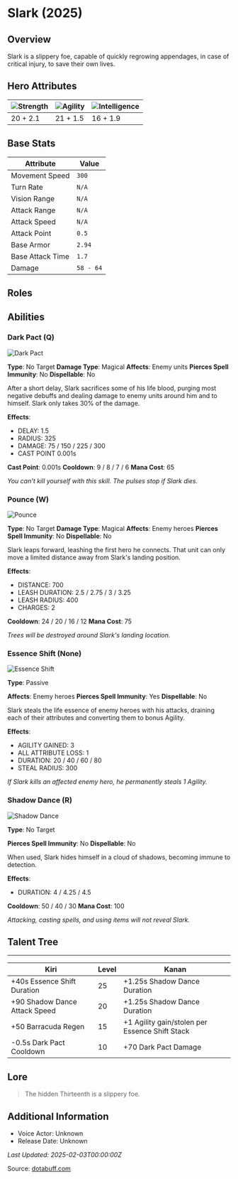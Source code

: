 # Slark (2025)

## Overview
Slark is a slippery foe, capable of quickly regrowing appendages, in case of critical injury, to save their own lives.

## Hero Attributes
| ![Strength](https://www.dotabuff.com/assets/hero_str-c4c83daf6344eee5758e6634a6535394cdcf03a9a8292076260cbe42b76d1b4c.png) | ![Agility](https://www.dotabuff.com/assets/hero_agi-f7c48b4a53d1a3f879d97d7afce7326b01d4a1a053fec8ea922ac6bbbe7947d7.png) | ![Intelligence](https://www.dotabuff.com/assets/hero_int-b590a71ef3df24fd995abacac069e7dbf3ee126cc67d6969bb3bea8034124232.png) |
|------------------------|------------------------|----------------------------|
| 20 + 2.1             | 21 + 1.5              | 16 + 1.9            |

## Base Stats
| Attribute | Value |
|-----------|-------|
| Movement Speed | `300` |
| Turn Rate | `N/A` |
| Vision Range | `N/A` |
| Attack Range | `N/A` |
| Attack Speed | `N/A` |
| Attack Point | `0.5` |
| Base Armor | `2.94` |
| Base Attack Time | `1.7` |
| Damage | `58 - 64` |

## Roles


## Abilities
### Dark Pact (Q)
![Dark Pact](https://www.dotabuff.com/assets/skills/slark-dark-pact-5494-9766f30e5768f7cbcbab8af3431081d2fa780d191c86b961596d04daec12c631.jpg)

**Type**: No Target
**Damage Type**: Magical
**Affects**: Enemy units
**Pierces Spell Immunity**: No
**Dispellable**: No

After a short delay, Slark sacrifices some of his life blood, purging most negative debuffs and dealing damage to enemy units around him and to himself. Slark only takes 30% of the damage.

**Effects**:
- DELAY: 1.5
- RADIUS: 325
- DAMAGE: 75 / 150 / 225 / 300
- CAST POINT 0.001s

**Cast Point**: 0.001s
**Cooldown**: 9 / 8 / 7 / 6
**Mana Cost**: 65

*You can't kill yourself with this skill. The pulses stop if Slark dies.*

### Pounce (W)
![Pounce](https://www.dotabuff.com/assets/skills/slark-pounce-5495-f2f4e57f250ba07f326f9171fbfffa06edad071d00ff1f301e0f74303249ef00.jpg)

**Type**: No Target
**Damage Type**: Magical
**Affects**: Enemy heroes
**Pierces Spell Immunity**: No
**Dispellable**: No

Slark leaps forward, leashing the first hero he connects. That unit can only move a limited distance away from Slark's landing position.

**Effects**:
- DISTANCE: 700
- LEASH DURATION: 2.5 / 2.75 / 3 / 3.25
- LEASH RADIUS: 400
- CHARGES: 2


**Cooldown**: 24 / 20 / 16 / 12
**Mana Cost**: 75

*Trees will be destroyed around Slark's landing location.*

### Essence Shift (None)
![Essence Shift](https://www.dotabuff.com/assets/skills/slark-essence-shift-5496-4b26f8d3ab59b6561806677cc9f7b077870e2b1bc02adfe713873876cdfea955.jpg)

**Type**: Passive

**Affects**: Enemy heroes
**Pierces Spell Immunity**: Yes
**Dispellable**: No

Slark steals the life essence of enemy heroes with his attacks, draining each of their attributes and converting them to bonus Agility.

**Effects**:
- AGILITY GAINED: 3
- ALL ATTRIBUTE LOSS: 1
- DURATION: 20 / 40 / 60 / 80
- STEAL RADIUS: 300





*If Slark kills an affected enemy hero, he permanently steals 1 Agility.*

### Shadow Dance (R)
![Shadow Dance](https://www.dotabuff.com/assets/skills/slark-shadow-dance-5497-1e16e99eb00f1e538f9a403526a8496d1c2ba2834dbbeb62faeea2ea386b82a6.jpg)

**Type**: No Target


**Pierces Spell Immunity**: No
**Dispellable**: No

When used, Slark hides himself in a cloud of shadows, becoming immune to detection.

**Effects**:
- DURATION: 4 / 4.25 / 4.5


**Cooldown**: 50 / 40 / 30
**Mana Cost**: 100

*Attacking, casting spells, and using items will not reveal Slark.*


## Talent Tree
------------
Kiri | Level | Kanan
------|--------|-------
+40s Essence Shift Duration | 25 | +1.25s Shadow Dance Duration
+90 Shadow Dance Attack Speed | 20 | +1.25s Shadow Dance Duration
+50 Barracuda Regen | 15 | +1 Agility gain/stolen per Essence Shift Stack
-0.5s Dark Pact Cooldown | 10 | +70 Dark Pact Damage

## Lore
> The hidden Thirteenth is a slippery foe.

## Additional Information
- Voice Actor: Unknown
- Release Date: Unknown

_Last Updated: 2025-02-03T00:00:00Z_

Source: [dotabuff.com](https://www.dotabuff.com/heroes/slark/abilities)
